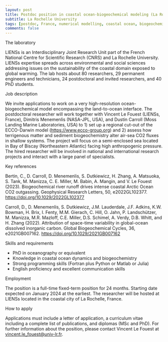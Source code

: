 ```yaml
---
layout: post
title: Postdoc position in coastal ocean-biogeochemical modeling (La Rochelle, France)
subtitle: La Rochelle University
tags: [postdoc, France, numerical modelling, coastal ocean, biogeochemistry]
comments: false
---
```

The laboratory

LIENSs is an Interdisciplinary Joint Research Unit part of the French National Centre for Scientific Research (CNRS) and La Rochelle University. LIENSs expertise spreads across environmental and social sciences addressing issues on the sustainability of the coastal domain exposed to global warming. The lab hosts about 80 researchers, 29 permanent engineers and technicians, 24 postdoctoral and invited researchers, and 40 PhD students.

Job description

We invite applications to work on a very high-resolution ocean-biogeochemical model encompassing the land-to-ocean interface. The postdoctoral researcher will work together with Vincent Le Fouest (LIENSs, France), Dimitris Menemenlis (NASA-JPL, USA), and Dustin Carroll (Moss Landing Marine Laboratories, USA) to 1) set up a regional cut-out of the ECCO-Darwin model (https://www.ecco-group.org) and 2) assess how terrigenous matter and sediment biogeochemistry alter air-sea CO2 fluxes in shallow systems. The project will focus on a semi-enclosed sea located in Bay of Biscay (Northeastern Atlantic) facing high anthropogenic pressure. The hired researcher will be involved in national and international research projects and interact with a large panel of specialists.

Key references

Bertin, C., D. Carroll, D. Menemenlis, S. Dutkiewicz, H. Zhang, A. Matsuoka, S. Tank, M. Manizza, C. E. Miller, M. Babin, A. Mangin, and V. Le Fouest (2023). Biogeochemical river runoff drives intense coastal Arctic Ocean CO2 outgassing. Geophysical Research Letters, 50, e2022GL102377. https://doi.org/10.1029/2022GL102377

Carroll, D., D. Menemenlis, S. Dutkiewicz, J.M. Lauderdale, J.F. Adkins, K.W. Bowman, H. Brix, I. Fenty, M.M. Gierach, C. Hill, O. Jahn, P. Landschützer, M. Manizza, M.R. Mazloff, C.E. Miller, D.S. Schimel, A. Verdy, D.B. Whitt, and H. Zhang (2022). Attribution of space-time variability in global-ocean dissolved inorganic carbon. Global Biogeochemical Cycles, 36, e2021GB007162. https://doi.org/10.1029/2021GB007162

Skills and requirements

- PhD in oceanography or equivalent
- Knowledge in coastal ocean dynamics and biogeochemistry
- Strong programming skills (Fortran plus Python or Matlab or Julia)
- English proficiency and excellent communication skills
  
Employment

The position is a full-time fixed-term position for 24 months. Starting date expected on January 2024 at the earliest. The researcher will be hosted at LIENSs located in the coastal city of La Rochelle, France.

How to apply

Applications must include a letter of application, a curriculum vitae including a complete list of publications, and diplomas (MSc and PhD). For further information about the position, please contact Vincent Le Fouest at vincent.le_fouest@univ-lr.fr.
